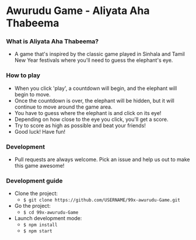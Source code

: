 # Awurudu Game - Aliyata Aha Thabeema

### What is Aliyata Aha Thabeema?
* A game that's inspired by the classic game played in Sinhala and Tamil New Year festivals where you'll need to guess the elephant's eye.

### How to play
* When you click 'play', a countdown will begin, and the elephant will begin to move.
* Once the countdown is over, the elephant will be hidden, but it will continue to move around the game area.
* You have to guess where the elephant is and click on its eye!
* Depending on how close to the eye you click, you'll get a score.
* Try to score as high as possible and beat your friends!
* Good luck! Have fun!

### Development
* Pull requests are always welcome. Pick an issue and help us out to make this game awesome!
  
###	Development guide
* Clone the project:
  * ```$ git clone https://github.com/USERNAME/99x-awurudu-Game.git```
* Go the project:
  * ```$ cd 99x-awurudu-Game```
* Launch development mode:
  * ```$ npm install```
  * ```$ npm start```
